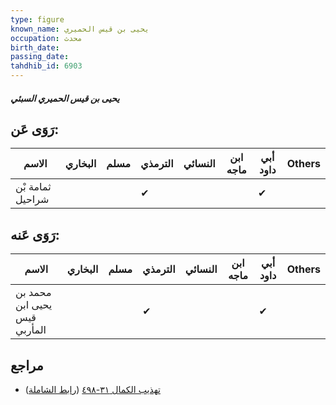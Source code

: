 ```yaml
---
type: figure
known_name: يحيى بن قيس الحميري
occupation: محدث
birth_date:
passing_date:
tahdhib_id: 6903
---
```

##### يحيى بن قيس الحميري السبئي

## رَوَى عَن:
| الاسم            | البخاري | مسلم | الترمذي | النسائي | ابن ماجه | أبي داود | Others |
| ---------------- | ------- | ---- | ------- | ------- | -------- | -------- | ------ |
| ثمامة بْن شراحيل |         |      | ✔       |         |          | ✔        |        |
## رَوَى عَنه:
| الاسم                        | البخاري | مسلم | الترمذي | النسائي | ابن ماجه | أبي داود | Others |
| ---------------------------- | ------- | ---- | ------- | ------- | -------- | -------- | ------ |
| محمد بن يحيى ابن قيس المأربي |         |      | ✔       |         |          | ✔        |        |
## مراجع
- [تهذيب الكمال ٣١-٤٩٨](obsidian://open?vault=Tahdhib-al-Kamal&file=Figures/٦٩٠٣-يحيى%20بن%20قيس%20الحميري%20السبئي) ([رابط الشاملة](https://shamela.ws/book/3722/17046))
